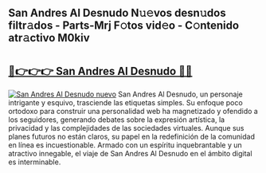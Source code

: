 ## San Andres Al Desnudo N𝚞𝚎vos desn𝚞dos filtr𝚊dos - Parts-Mrj F𝚘tos vid𝚎o - C𝚘ntenido atr𝚊ctivo M0kiv

# <h2><a href="http://mb9kfi.tromn.icu/?c=San+Andres+Al+Desnudo">🔗👉👉👉 San Andres Al Desnudo 🔗🔗</a></h2>

[![San Andres Al Desnudo nuevo](https://i.imgur.com/pEAQMta.gif)](http://mb9kfi.tromn.icu/?c=San+Andres+Al+Desnudo)
San Andres Al Desnudo, un personaje intrigante y esquivo, trasciende las etiquetas simples. Su enfoque poco ortodoxo para construir una personalidad web ha magnetizado y ofendido a los seguidores, generando debates sobre la expresión artística, la privacidad y las complejidades de las sociedades virtuales. Aunque sus planes futuros no están claros, su papel en la redefinición de la comunidad en línea es incuestionable. Armado con un espíritu inquebrantable y un atractivo innegable, el viaje de San Andres Al Desnudo en el ámbito digital es interminable.
